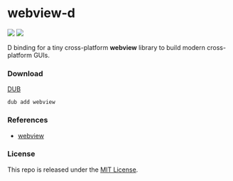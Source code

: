 # webview-d

[![](https://img.shields.io/github/v/tag/thechampagne/webview-d?label=version)](https://github.com/thechampagne/webview-d/releases/latest) [![](https://img.shields.io/github/license/thechampagne/webview-d)](https://github.com/thechampagne/webview-d/blob/main/LICENSE)

D binding for a tiny cross-platform **webview** library to build modern cross-platform GUIs.

### Download
[DUB](https://code.dlang.org/packages/webview/)

```
dub add webview
```

### References
 - [webview](https://github.com/webview/webview)

### License

This repo is released under the [MIT License](https://github.com/thechampagne/webview-d/blob/main/LICENSE).
